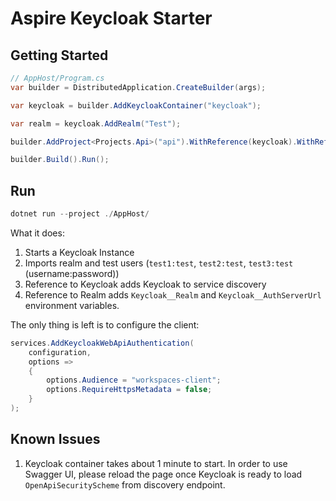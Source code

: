 ﻿# Aspire Keycloak Starter

## Getting Started

```csharp
// AppHost/Program.cs
var builder = DistributedApplication.CreateBuilder(args);

var keycloak = builder.AddKeycloakContainer("keycloak");

var realm = keycloak.AddRealm("Test");

builder.AddProject<Projects.Api>("api").WithReference(keycloak).WithReference(realm);

builder.Build().Run();
```

## Run

```csharp
dotnet run --project ./AppHost/
```

What it does:

1. Starts a Keycloak Instance
2. Imports realm and test users (`test1:test`, `test2:test`, `test3:test` (username:password))
3. Reference to Keycloak adds Keycloak to service discovery
4. Reference to Realm adds `Keycloak__Realm` and `Keycloak__AuthServerUrl` environment variables.

The only thing is left is to configure the client:

```csharp
services.AddKeycloakWebApiAuthentication(
    configuration,
    options =>
    {
        options.Audience = "workspaces-client";
        options.RequireHttpsMetadata = false;
    }
);
```

## Known Issues

1. Keycloak container takes about 1 minute to start. In order to use Swagger UI, please reload the page once Keycloak is
   ready to load `OpenApiSecurityScheme` from discovery endpoint.

